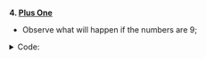 **4. [Plus One](https://leetcode.com/explore/interview/card/top-interview-questions-easy/92/array/559/)**

- Observe what will happen if the numbers are 9;

<details><summary>Code:</summary>

```cpp
class Solution {
public:
    vector<int> plusOne(vector<int>& digits) {
        int idx = digits.size() - 1;
        if(digits[idx] != 9){
            digits[idx]++;
            return digits;
        }
        while(digits[idx] == 9){
            digits[idx] = 0;
            idx--;
            if(idx < 0){
                break;
            }
        }
        if(idx == -1){
            digits.push_back(0);
            digits[0] = 1;
            return digits;
        } else {
            digits[idx]++;
            return digits;
        }
    }
};
```

</details>
